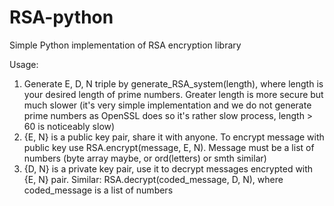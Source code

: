 # RSA-python
Simple Python implementation of RSA encryption library
  
Usage:
1. Generate E, D, N triple by generate_RSA_system(length), where length is your desired length of prime numbers. Greater length is more secure but much slower (it's very simple implementation and we do not generate prime numbers as OpenSSL does so it's rather slow process, length > 60 is noticeably slow)
2. {E, N} is a public key pair, share it with anyone. To encrypt message with public key use RSA.encrypt(message, E, N). Message must be a list of numbers (byte array maybe, or ord(letters) or smth similar)
3. {D, N} is a private key pair, use it to decrypt messages encrypted with {E, N} pair. Similar: RSA.decrypt(coded_message, D, N), where coded_message is a list of numbers
